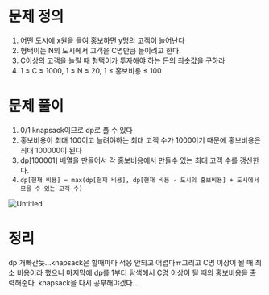 # 문제 정의

1. 어떤 도시에 x원을 들여 홍보하면 y명의 고객이 늘어난다
2. 형택이는 N의 도시에서 고객을 C명만큼 늘이려고 한다.
3. C이상의 고객을 늘릴 때 형택이가 투자해야 하는 돈의 최솟값을 구하라
4. 1 ≤ C ≤ 1000, 1 ≤ N ≤ 20, 1 ≤ 홍보비용 ≤ 100

# 문제 풀이

1. 0/1 knapsack이므로 dp로 풀 수 있다
2. 홍보비용이 최대 100이고 늘려야하는 최대 고객 수가 1000이기 때문에 홍보비용은 최대 100000이 된다
3. dp[100001] 배열을 만들어서 각 홍보비용에서 만들수 있는 최대 고객 수를 갱신한다.
4. `dp[현재 비용] = max(dp[현재 비용], dp[현재 비용 - 도시의 홍보비용] + 도시에서 모을 수 있는 고객 수)`

![Untitled](https://s3-us-west-2.amazonaws.com/secure.notion-static.com/21323582-f20f-4f10-af5b-3f1491febeb1/Untitled.png)

# 정리

dp 개빠간듯...knapsack은 할때마다 적응 안되고 어렵다ㅠ그리고 C명 이상이 될 때 최소 비용이라 했으니 마지막에 dp를 1부터 탐색해서 C명 이상이 될 때의 홍보비용을 출력해준다. knapsack을 다시 공부해야겠다...